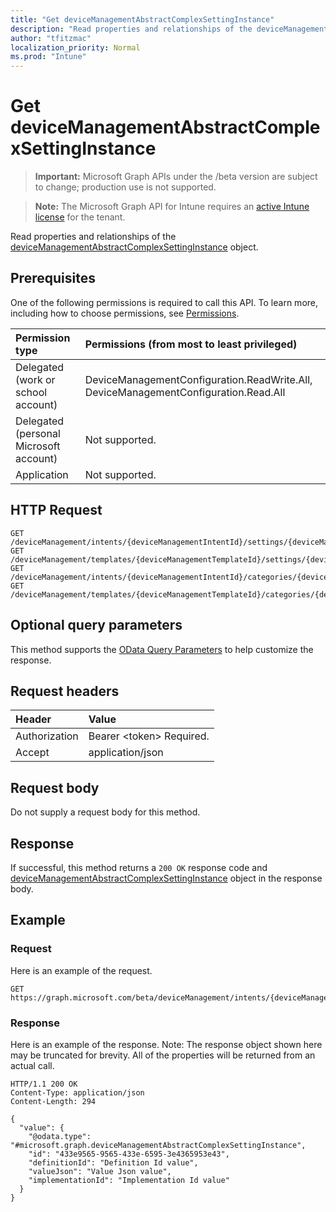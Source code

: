 ```yaml
---
title: "Get deviceManagementAbstractComplexSettingInstance"
description: "Read properties and relationships of the deviceManagementAbstractComplexSettingInstance object."
author: "tfitzmac"
localization_priority: Normal
ms.prod: "Intune"
---
```


# Get deviceManagementAbstractComplexSettingInstance

> **Important:** Microsoft Graph APIs under the /beta version are subject to change; production use is not supported.

> **Note:** The Microsoft Graph API for Intune requires an [active Intune license](https://go.microsoft.com/fwlink/?linkid=839381) for the tenant.

Read properties and relationships of the [deviceManagementAbstractComplexSettingInstance](../resources/intune-deviceintent-devicemanagementabstractcomplexsettinginstance.md) object.

## Prerequisites
One of the following permissions is required to call this API. To learn more, including how to choose permissions, see [Permissions](/concepts/permissions-reference.md).

|Permission type|Permissions (from most to least privileged)|
|:---|:---|
|Delegated (work or school account)|DeviceManagementConfiguration.ReadWrite.All, DeviceManagementConfiguration.Read.All|
|Delegated (personal Microsoft account)|Not supported.|
|Application|Not supported.|

## HTTP Request
<!-- {
  "blockType": "ignored"
}
-->
``` http
GET /deviceManagement/intents/{deviceManagementIntentId}/settings/{deviceManagementSettingInstanceId}
GET /deviceManagement/templates/{deviceManagementTemplateId}/settings/{deviceManagementSettingInstanceId}
GET /deviceManagement/intents/{deviceManagementIntentId}/categories/{deviceManagementIntentSettingCategoryId}/settings/{deviceManagementSettingInstanceId}
GET /deviceManagement/templates/{deviceManagementTemplateId}/categories/{deviceManagementTemplateSettingCategoryId}/recommendedSettings/{deviceManagementSettingInstanceId}
```

## Optional query parameters
This method supports the [OData Query Parameters](https://docs.microsoft.com/en-us/graph/query-parameters) to help customize the response.

## Request headers
|Header|Value|
|:---|:---|
|Authorization|Bearer &lt;token&gt; Required.|
|Accept|application/json|

## Request body
Do not supply a request body for this method.

## Response
If successful, this method returns a `200 OK` response code and [deviceManagementAbstractComplexSettingInstance](../resources/intune-deviceintent-devicemanagementabstractcomplexsettinginstance.md) object in the response body.

## Example

### Request
Here is an example of the request.
``` http
GET https://graph.microsoft.com/beta/deviceManagement/intents/{deviceManagementIntentId}/settings/{deviceManagementSettingInstanceId}
```

### Response
Here is an example of the response. Note: The response object shown here may be truncated for brevity. All of the properties will be returned from an actual call.
``` http
HTTP/1.1 200 OK
Content-Type: application/json
Content-Length: 294

{
  "value": {
    "@odata.type": "#microsoft.graph.deviceManagementAbstractComplexSettingInstance",
    "id": "433e9565-9565-433e-6595-3e4365953e43",
    "definitionId": "Definition Id value",
    "valueJson": "Value Json value",
    "implementationId": "Implementation Id value"
  }
}
```




